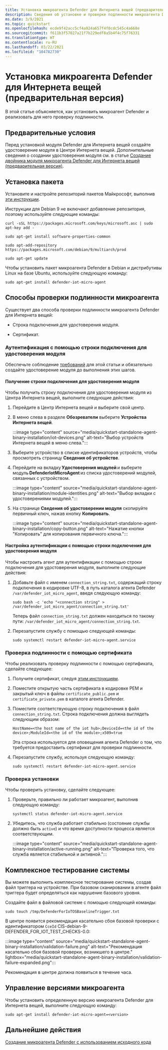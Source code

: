 ```yaml
---
title: Установка микроагента Defender для Интернета вещей (предварительная версия)
description: Сведения об установке и проверке подлинности микроагента Defender.
ms.date: 3/9/2021
ms.topic: quickstart
ms.openlocfilehash: ecde9f42acc5cf4a924a657f4f0cdc545c4a668e
ms.sourcegitcommit: f611b3f57027a21f7b229edf8a5b4f4c75f76331
ms.translationtype: HT
ms.contentlocale: ru-RU
ms.lasthandoff: 03/22/2021
ms.locfileid: "104782730"
---
```

# <a name="install-defender-for-iot-micro-agent-preview"></a>Установка микроагента Defender для Интернета вещей (предварительная версия)

В этой статье объясняется, как установить микроагент Defender и реализовать для него проверку подлинности.

## <a name="prerequisites"></a>Предварительные условия

Перед установкой модуля Defender для Интернета вещей создайте удостоверение модуля в Центре Интернета вещей. Дополнительные сведения о создании удостоверения модуля см. в статье [Создание двойника модуля микроагента Defender для Интернета вещей (предварительная версия)](quickstart-create-micro-agent-module-twin.md).

## <a name="install-the-package"></a>Установка пакета

Установите и настройте репозиторий пакетов Майкрософт, выполнив [эти инструкции](/windows-server/administration/linux-package-repository-for-microsoft-software). 

Инструкции для Debian 9 не включают добавление репозитория, поэтому используйте следующие команды: 

```azurecli
curl -sSL https://packages.microsoft.com/keys/microsoft.asc | sudo apt-key add - 

sudo apt-get install software-properties-common

sudo apt-add-repository https://packages.microsoft.com/debian/9/multiarch/prod

sudo apt-get update
```

Чтобы установить пакет микроагента Defender в Debian и дистрибутивы Linux на базе Ubuntu, используйте следующую команду:

```azurecli
sudo apt-get install defender-iot-micro-agent 
```

## <a name="micro-agent-authentication-methods"></a>Способы проверки подлинности микроагента 

Существует два способа проверки подлинности микроагента Defender для Интернета вещей: 

- Строка подключения для удостоверения модуля. 

- Сертификат.

### <a name="authenticate-using-a-module-identity-connection-string"></a>Аутентификация с помощью строки подключения для удостоверения модуля

Обеспечьте соблюдение [требований](#prerequisites) для этой статьи и обязательно создайте удостоверение модуля до выполнения этих шагов. 

#### <a name="get-the-module-identity-connection-string"></a>Получение строки подключения для удостоверения модуля

Чтобы получить строку подключения для удостоверения модуля из Центра Интернета вещей, выполните следующие действия: 

1. Перейдите в Центр Интернета вещей и выберите свой центр.

1. В меню слева в разделе **Обозреватели** выберите **Устройства Интернета вещей**.

   :::image type="content" source="media/quickstart-standalone-agent-binary-installation/iot-devices.png" alt-text="Выбор устройств Интернета вещей в меню слева.":::

1. Выберите устройство в списке идентификаторов устройств, чтобы просмотреть страницу **Сведения об устройстве**.

1. Перейдите на вкладку **Удостоверения модулей** и выберите модуль **DefenderIotMicroAgent** из списка удостоверений модулей, связанных с устройством.

   :::image type="content" source="media/quickstart-standalone-agent-binary-installation/module-identities.png" alt-text="Выбор вкладки с удостоверениями модулей.":::

1. На странице **Сведения об удостоверении модуля** скопируйте первичный ключ, нажав кнопку **Копировать**.

   :::image type="content" source="media/quickstart-standalone-agent-binary-installation/copy-button.png" alt-text="Нажатие кнопки &quot;Копировать&quot; для копирования первичного ключа.":::

#### <a name="configure-authentication-using-a-module-identity-connection-string"></a>Настройка аутентификации с помощью строки подключения для удостоверения модуля

Чтобы настроить агент для аутентификации с помощью строки подключения для удостоверения модуля, выполните следующие действия:

1. Добавьте файл с именем `connection_string.txt`, содержащий строку подключения в кодировке UTF-8, в путь каталога агента Defender `/var/defender_iot_micro_agent`, введя следующую команду:

    ```azurecli
    sudo bash -c 'echo "<connection string" > /var/defender_iot_micro_agent/connection_string.txt' 
    ```

    Теперь файл `connection_string.txt` должен находиться по такому пути: `/var/defender_iot_micro_agent/connection_string.txt`.

1. Перезапустите службу с помощью следующей команды:  

    ```azurecli
    sudo systemctl restart defender-iot-micro-agent.service 
    ```

### <a name="authenticate-using-a-certificate"></a>Проверка подлинности с помощью сертификата

Чтобы реализовать проверку подлинности с помощью сертификата, сделайте следующее:

1. Получите сертификат, следуя [этим инструкциям](../iot-hub/iot-hub-security-x509-get-started.md).

1. Поместите открытую часть сертификата в кодировке PEM и закрытый ключ в файлы `certificate_public.pem` и `certificate_private.pem` в каталоге агента Defender. 

1. Поместите соответствующую строку подключения в файл `connection_string.txt`. Строка подключения должна выглядеть следующим образом: 

    `HostName=<the host name of the iot hub>;DeviceId=<the id of the device>;ModuleId=<the id of the module>;x509=true` 

    Эта строка используется для оповещения агента Defender о том, что требуется предоставить сертификат для проверки подлинности. 

1. Перезапустите службу, используя следующую команду:  

    ```azurecli
    sudo systemctl restart defender-iot-micro-agent.service
    ```

### <a name="validate-your-installation"></a>Проверка установки

Чтобы проверить установку, сделайте следующее:

1. Проверьте, правильно ли работает микроагент, выполнив следующую команду:  

    ```azurecli
    systemctl status defender-iot-micro-agent.service
    ```
1. Убедитесь, что служба работает стабильно (состояние службы должно быть `active`) и что время доступности процесса является соответствующим.

    :::image type="content" source="media/quickstart-standalone-agent-binary-installation/active-running.png" alt-text="Проверка того, что служба является стабильной и активной.":::
 
## <a name="testing-the-system-end-to-end"></a>Комплексное тестирование системы 

Вы можете выполнить комплексное тестирование системы, создав файл триггера на устройстве. При базовом сканировании в агенте файл триггера будет определяться как нарушение базового уровня. 

Создайте файл в файловой системе с помощью следующей команды:

```azurecli
sudo touch /tmp/DefenderForIoTOSBaselineTrigger.txt 
```
В центре появится рекомендация касательно сбоя базовой проверки с идентификатором `CceId` CIS-debian-9-DEFENDER_FOR_IOT_TEST_CHECKS-0.0: 

:::image type="content" source="media/quickstart-standalone-agent-binary-installation/validation-failure.png" alt-text="Рекомендация касательно сбоя базовой проверки, возникшего в центре." lightbox="media/quickstart-standalone-agent-binary-installation/validation-failure-expanded.png":::

Рекомендация в центре должна появиться в течение часа. 

## <a name="micro-agent-versioning"></a>Управление версиями микроагента 

Чтобы установить определенную версию микроагента Defender для Интернета вещей, выполните следующую команду: 

```azurecli
sudo apt-get install defender-iot-micro-agent=<version>
```

## <a name="next-steps"></a>Дальнейшие действия

[Создание микроагента Defender с использованием исходного кода](quickstart-building-the-defender-micro-agent-from-source.md)